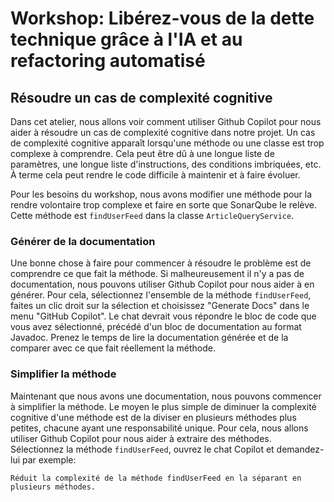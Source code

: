 # Workshop: Libérez-vous de la dette technique grâce à l'IA et au refactoring automatisé

## Résoudre un cas de complexité cognitive

Dans cet atelier, nous allons voir comment utiliser Github Copilot pour nous aider à résoudre un cas de complexité cognitive dans notre projet.
Un cas de complexité cognitive apparaît lorsqu'une méthode ou une classe est trop complexe à comprendre. Cela peut être dû à une longue liste de paramètres, une longue liste d'instructions, des conditions imbriquées, etc.
À terme cela peut rendre le code difficile à maintenir et à faire évoluer.

Pour les besoins du workshop, nous avons modifier une méthode pour la rendre volontaire trop complexe et faire en sorte que SonarQube le relève.
Cette méthode est `findUserFeed` dans la classe `ArticleQueryService`.

### Générer de la documentation

Une bonne chose à faire pour commencer à résoudre le problème est de comprendre ce que fait la méthode. Si malheureusement il n'y a pas de documentation, nous pouvons utiliser Github Copilot pour nous aider à en générer.
Pour cela, sélectionnez l'ensemble de la méthode `findUserFeed`, faites un clic droit sur la sélection et choisissez "Generate Docs" dans le menu "GitHub Copilot".
Le chat devrait vous répondre le bloc de code que vous avez sélectionné, précédé d'un bloc de documentation au format Javadoc.
Prenez le temps de lire la documentation générée et de la comparer avec ce que fait réellement la méthode.

### Simplifier la méthode

Maintenant que nous avons une documentation, nous pouvons commencer à simplifier la méthode.
Le moyen le plus simple de diminuer la complexité cognitive d'une méthode est de la diviser en plusieurs méthodes plus petites, chacune ayant une responsabilité unique.
Pour cela, nous allons utiliser Github Copilot pour nous aider à extraire des méthodes.\
Sélectionnez la méthode `findUserFeed`, ouvrez le chat Copilot et demandez-lui par exemple:
```
Réduit la complexité de la méthode findUserFeed en la séparant en plusieurs méthodes.
```